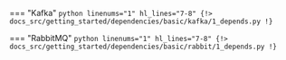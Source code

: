 === "Kafka"
    ```python linenums="1" hl_lines="7-8"
    {!> docs_src/getting_started/dependencies/basic/kafka/1_depends.py !}
    ```

=== "RabbitMQ"
    ```python linenums="1" hl_lines="7-8"
    {!> docs_src/getting_started/dependencies/basic/rabbit/1_depends.py !}
    ```
